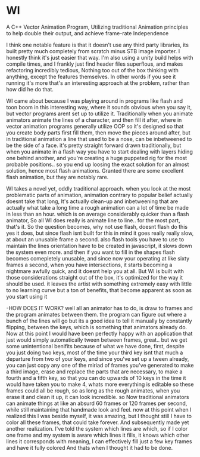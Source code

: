 # WI
A C++ Vector Animation Program, Utilizing traditional Animation principles to help double their output, and achieve frame-rate Independence



I think one notable feature is that it doesn't use any third party libraries, its built pretty much completely from scratch minus STB image
importer. I honestly think it's just easier that way. I'm also using a unity build helps with compile times, and I frankly just find header files superflous, and makes refactoring incredibly tedious, Nothing too out of the box thinking with anything, except the features themselves. In other words if you see it running it's more that's 
an interesting approach at the problem, rather than how did he do that.

WI came about because I was playing around in programs like flash and toon boom in this interesting way, where it
sounds obvious when you say it, but vector programs arent set up to utilize it. Traditionally when you animate animators animate the lines of a character, 
and then fill it after, where in vector animation programs generally utilize OOP so it's designed so that you create body parts first fill them, then move the 
pieces around after, but in traditional animation a line that used to be a nose, can be inbetweened to be the side of a face. it's pretty straight forward drawn
traditionally, but when you animate in a flash way you have to start dealing with layers hiding one behind another, and you're creating a huge puppeted rig for
the most probable positions.. so you end up loosing the exact solution for an almost solution, hence most flash animations. Granted there are some excellent flash
animation, but they are notably rare. 


WI takes a novel yet, oddly traditional approach. when you look at the most problematic parts of animation, animation contrary to popular belief actually doesnt take that long, It's
actually clean-up and inbetweening that are actually what take a long time a rough animation can a lot of time be made in less than an hour. which is on average considerably quicker
than a flash animator, So all WI does really is animate line to line.. for the most part, that's it. So the question becomes, why not use flash, doesnt flash do this
yes it does, but since flash isnt built for this in mind it goes really really slow, at about an unusable frame a second. also flash tools you have to use to maintain the lines orientation
have to be created in javascript, it slows down the system even more. and then if you want to fill in the shapes flash becomes comepletely unusable, and since now your operating at like sixty
frames a second, when you have intersections, it starts becoming a nightmare awfully quick, and it doesnt help you at all. But WI is built with those considerations straight out of the box, it's
optimized for the way it should be used. it leaves the artist with something extremely easy with little to no learning curve but a ton of benefits, that become apparent as soon as you start using it

-HOW DOES IT WORK? well all an animator has to do, is draw to frames and the program animates between them. the program can figure out where a bunch of the lines will go but its a good
idea to tell it manually by constantly flipping, between the keys, which is something that animators already do. Now at this point I would have been perfectly happy with an application that just would simply
automatically tween between frames, great.. but we get some unintentional benifits because of what we have done, first, despite you just doing two keys, most of the time your third key isnt that much a departure
from two of your keys, and since you've set up a tween already, you can just copy any one of the miriad of frames you've generated to make a third image, erase and replace the parts that are necessary, to make a fourth
and a fifth key, so that you can do upwards of 10 keys in the time it would have taken you to make 4, whats more everything is editable so these frames could all be rough, so as long as the rough animates, when you
erase it and clean it up, it can look incredible. so Now traditional animators can animate things at like an absurd 60 frames or 120 frames per second, while still maintaining that handmade look and feel.
now at this point when I realized this I was beside myself, it was amazing, but I thought still I have to color all these frames, that could take forever. And subsequently made yet another realization. I've told 
the system which lines are which, so if I color one frame and my system is aware which lines it fills, it knows which other lines it corresponds with meaning, I can effectively fill just a few key frames and have it
fully colored And thats when I thought it had to be done.
